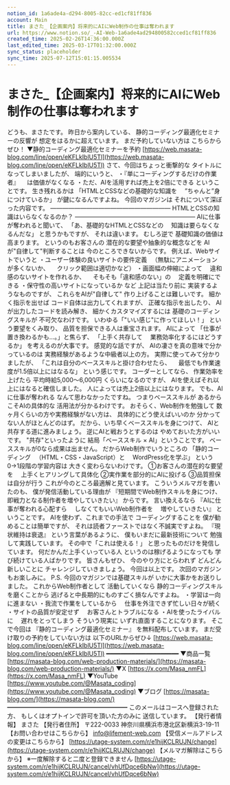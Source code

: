 ```yaml
---
notion_id: 1a6ade4a-d294-8005-82cc-ed1cf81ff836
account: Main
title: まさた_【企画案内】将来的にAIにWeb制作の仕事は奪われます
url: https://www.notion.so/_-AI-Web-1a6ade4ad294800582cced1cf81ff836
created_time: 2025-02-26T14:36:00.000Z
last_edited_time: 2025-03-17T01:32:00.000Z
sync_status: placeholder
sync_time: 2025-07-12T15:01:15.005534
---
```

# まさた_【企画案内】将来的にAIにWeb制作の仕事は奪われます

どうも、まさたです。
昨日から案内している、
静的コーディング最適化セミナーの反響が
想定をはるかに超えています。
まだ予約していない方は
こちらからぜひ！
▼静的コーディング最適化セミナーを予約
[https://web.masata-blog.com/line/open/eKFLkIblU5Tl](https://web.masata-blog.com/line/open/eKFLkIblU5Tl)
さて、今回はちょっと衝撃的な
タイトルになってしまいましたが、
端的にいうと、
・『単にコーディングするだけの作業者』
　は価値がなくなる
・ただ、AIを活用すれば売上を2倍にできる
ということです。
生き残れるかは
「HTMLとCSSなどの基礎的な知識を
　”ちゃんと”身につけているか」
が鍵になるんですよね。
今回のマガジンは
それについて深ぼった内容です。
————————————————————
HTMLとCSSの知識はいらなくなるのか？
————————————————————
AIに仕事が奪われると聞いて、
「あ、基礎的なHTMLとCSSなどの
　知識は要らなくなるんだな」
と思うかもですが、
それは違います。
むしろ逆で
基礎知識の価値は高まります。
というのもお客さんの
潜在的な要望や抽象的な概念などを
AIが"自律して"判断することは
今のところできないからです。
例えば、Webサイトでいうと
・ユーザー体験の良いサイトの要件定義
　（無駄にアニメーションが多くないか、
　クリック範囲は適切かなど）
・画面幅の伸縮によって
　違和感のないサイトを作れるか、
　そもそも「違和感のない」の
　定義を明確にできる
・保守性の高いサイトになっているか
など
上記は当たり前に
実装するようなものですが、
これらをAIが"自律して"
作り上げることは難しいです。
細かく指示を出せば
コード自体は出力してくれますが、
正確な指示を出したり、
AIが出力したコードを読み解き、
細かくカスタマイズするには
基礎のコーディングスキルが
不可欠なわけです。
いわゆる「"いい感じ"に作ってほしい！」
という要望をくみ取り、
品質を担保できる人は重宝されます。
AIによって
「仕事が置き換わるかも…。」と焦らず、
「上手く共存して
　業務効率化するにはどうするか」
を考えるのが大事です。
感覚的な話ですが、
AIの凄さを真の意味で分かっているのは
実務経験があるような中級者以上の方。
実際に使ってみて分かりましたが、
「これは自分のベーススキルと掛け合わせたら、
　最低でも作業速度が1.5倍以上にはなるな」
という感じです。
コーダーとしてなら、
作業効率を上げたら
平均時給5,000〜6,000円
くらいになるのですが、
AIを使えばそれ以上にはなると確信しました。
人によっては売上2倍以上にはなります。
でも、AIに仕事が奪われる
なんて思わなかったですね。
つまりベーススキルが
あるからこそAIの具体的な
活用法が分かるわけです。
おそらく、Web制作を勉強して
数ヶ月くらいの方や実務経験がない方は、
具体的にどう使えばいいのか
分かってない人がほとんどのはず。
だから、いち早くベーススキルを身につけて、
AIと共存する道に進みましょう。
逆にAIと戦おうとするのは
やめておいた方がいいです。
"共存"といったように
結局「ベーススキル × AI」ということです。
ベーススキルが0なら成果は出ません。
だからWeb制作でいうところの
「静的コーディング
　（HTML・CSS・JavaScript）と
　WordPress化を学ぶ」
という0→1段階の学習内容は
大きく変わらないわけです。
①お客さんの潜在的な要望を
　上手くヒアリングして具体化
②実作業を部分的にAIに投げる
③品質担保は自分が行う
これが今のところ最適解と見ています。
こういうメルマガを書いたのも、
僕が発信活動している理由が
『短期間でWeb制作スキルを身につけ、
即戦力となる制作者を増やしていきたい』
からです。
言い換えるなら
『AIに仕事が奪われる心配すら
　しなくてもいいWeb制作者を
　増やしていきたい』
ということです。
AIを使わず、これまでの手法で
コーディングすることを
僕が勧めることは簡単ですが、
それは読者ファーストではなく不誠実ですよね。
『現状維持は衰退』
という言葉があるように、
僕もいまだに最新技術について
勉強して実践しています。
その中で「これは使える！」
と思ったものだけを発信しています。
何だかんだ上手くいっている人
というのは稼げるようになっても
学び続けている人ばかりです。
皆さんもぜひ、
今のやり方にとらわれず
どんどん新しいことに
チャレンジしていきましょう。
今回は以上です。
次回のマガジンもお楽しみに。
P.S.
今回のマガジンでは基礎スキルが
いかに大事かをお送りしました。
これからWeb制作者として
活動していくなら
静的コーディングスキルを磨くことから
逃げると中長期的にものすごく損なんですよね。
・学習は一向に進まない
・我流で作業をしているから
　仕事を外注できず忙しい日々が続く
・サイトの品質が安定せず
　お客さんとトラブルになる
・AIを使ったライバルに
　遅れをとってしまう
そういう現実に
いずれ直面することになります。
そこで今回は
『静的コーディング最適化セミナー』
を無料配布しています。
まだ受け取りの予約をしていない方は
以下のURLからぜひ↓
[https://web.masata-blog.com/line/open/eKFLkIblU5Tl](https://web.masata-blog.com/line/open/eKFLkIblU5Tl)
━━━━━━━━━━━━━━━━━━━━
▼商品一覧
[https://masata-blog.com/web-production-materials/](https://masata-blog.com/web-production-materials/)
▼X
[https://x.com/Masa_nmFL](https://x.com/Masa_nmFL)
▼YouTube
[https://www.youtube.com/@Masata_coding](https://www.youtube.com/@Masata_coding)
▼ブログ
[https://masata-blog.com/](https://masata-blog.com/)
━━━━━━━━━━━━━━━━━━━━
このメールはコースへ登録された方、
もしくはオプトインで許可を頂いた方のみに
送信しています。
【発行者情報】
まさた
【発行者住所】
〒222-0033
神奈川県横浜市港北区新横浜3-19-11
【お問い合わせはこちらから】
[info@lifement-web.com](mailto:info@lifement-web.com)
【受信メールアドレスの変更はこちらから】
[https://utage-system.com/r/e1hijKCLRUJN/change](https://utage-system.com/r/e1hijKCLRUJN/change)
【メルマガ解除はこちらから】
※一度解除すると二度と登録できません
[https://utage-system.com/r/e1hijKCLRUJN/cancel/vhUfDqce6bNw](https://utage-system.com/r/e1hijKCLRUJN/cancel/vhUfDqce6bNw)